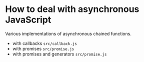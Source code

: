 # How to deal with asynchronous JavaScript

Various implementations of asynchronous chained functions.

 - with callbacks `src/callback.js`
 - with promises `src/promise.js`
 - with promises and generators `src/promise.js`
 
 